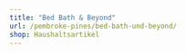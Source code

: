 ```yaml
---
title: "Bed Bath & Beyond"
url: /pembroke-pines/bed-bath-und-beyond/
shop: Haushaltsartikel
---
```

